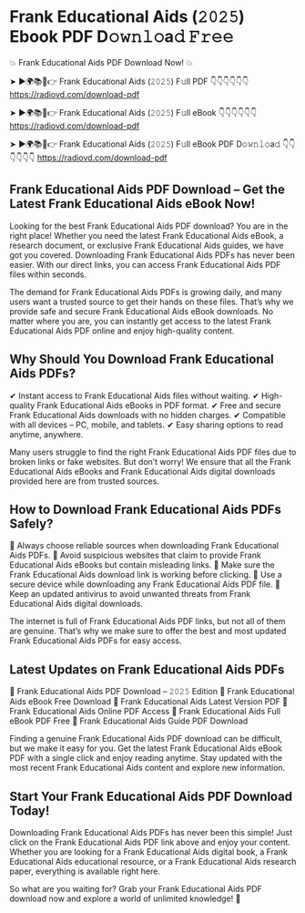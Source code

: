 # Frank Educational Aids (𝟸𝟶𝟸𝟻) Ebook PDF D𝚘𝚠𝚗𝚕𝚘a𝚍 𝙵𝚛𝚎𝚎

💥 Frank Educational Aids PDF Download Now! 💥

➤ ►🌍📚📱👉 Frank Educational Aids (𝟸𝟶𝟸𝟻) F𝚞ll PDF 👇👇👇👇👇👇
https://radiovd.com/download-pdf

➤ ►🌍📚📱👉 Frank Educational Aids (𝟸𝟶𝟸𝟻) F𝚞ll eBook 👇👇👇👇👇👇
https://radiovd.com/download-pdf

➤ ►🌍📚📱👉 Frank Educational Aids (𝟸𝟶𝟸𝟻) F𝚞ll eBook PDF D𝚘𝚠𝚗𝚕𝚘a𝚍 👇👇👇👇👇👇
https://radiovd.com/download-pdf

## Frank Educational Aids PDF Download – Get the Latest Frank Educational Aids eBook Now!

Looking for the best Frank Educational Aids PDF download? You are in the right place! Whether you need the latest Frank Educational Aids eBook, a research document, or exclusive Frank Educational Aids guides, we have got you covered. Downloading Frank Educational Aids PDFs has never been easier. With our direct links, you can access Frank Educational Aids PDF files within seconds.

The demand for Frank Educational Aids PDFs is growing daily, and many users want a trusted source to get their hands on these files. That’s why we provide safe and secure Frank Educational Aids eBook downloads. No matter where you are, you can instantly get access to the latest Frank Educational Aids PDF online and enjoy high-quality content.

## Why Should You Download Frank Educational Aids PDFs?

✔ Instant access to Frank Educational Aids files without waiting.
✔ High-quality Frank Educational Aids eBooks in PDF format.
✔ Free and secure Frank Educational Aids downloads with no hidden charges.
✔ Compatible with all devices – PC, mobile, and tablets.
✔ Easy sharing options to read anytime, anywhere.

Many users struggle to find the right Frank Educational Aids PDF files due to broken links or fake websites. But don’t worry! We ensure that all the Frank Educational Aids eBooks and Frank Educational Aids digital downloads provided here are from trusted sources.

## How to Download Frank Educational Aids PDFs Safely?

📌 Always choose reliable sources when downloading Frank Educational Aids PDFs.
📌 Avoid suspicious websites that claim to provide Frank Educational Aids eBooks but contain misleading links.
📌 Make sure the Frank Educational Aids download link is working before clicking.
📌 Use a secure device while downloading any Frank Educational Aids PDF file.
📌 Keep an updated antivirus to avoid unwanted threats from Frank Educational Aids digital downloads.

The internet is full of Frank Educational Aids PDF links, but not all of them are genuine. That’s why we make sure to offer the best and most updated Frank Educational Aids PDFs for easy access.

## Latest Updates on Frank Educational Aids PDFs

🔹 Frank Educational Aids PDF Download – 𝟸𝟶𝟸𝟻 Edition
🔹 Frank Educational Aids eBook Free Download
🔹 Frank Educational Aids Latest Version PDF
🔹 Frank Educational Aids Online PDF Access
🔹 Frank Educational Aids Full eBook PDF Free
🔹 Frank Educational Aids Guide PDF Download

Finding a genuine Frank Educational Aids PDF download can be difficult, but we make it easy for you. Get the latest Frank Educational Aids eBook PDF with a single click and enjoy reading anytime. Stay updated with the most recent Frank Educational Aids content and explore new information.

## Start Your Frank Educational Aids PDF Download Today!

Downloading Frank Educational Aids PDFs has never been this simple! Just click on the Frank Educational Aids PDF link above and enjoy your content. Whether you are looking for a Frank Educational Aids digital book, a Frank Educational Aids educational resource, or a Frank Educational Aids research paper, everything is available right here.

So what are you waiting for? Grab your Frank Educational Aids PDF download now and explore a world of unlimited knowledge! 🚀